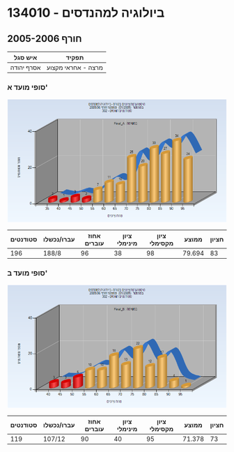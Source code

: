 # 134010 - ביולוגיה למהנדסים

## חורף 2005-2006

| איש סגל | תפקיד |
| ---- | ---- |
| אסרף יהודה | מרצה - אחראי מקצוע |

### סופי מועד א'

![200501 Final_A](200501/Final_A.png)

| סטודנטים | עברו/נכשלו | אחוז עוברים | ציון מינימלי | ציון מקסימלי | ממוצע | חציון |
| ---- | ---- | ---- | ---- | ---- | ---- | ---- |
| 196 | 188/8 | 96 | 38 | 98 | 79.694 | 83 |

### סופי מועד ב'

![200501 Final_B](200501/Final_B.png)

| סטודנטים | עברו/נכשלו | אחוז עוברים | ציון מינימלי | ציון מקסימלי | ממוצע | חציון |
| ---- | ---- | ---- | ---- | ---- | ---- | ---- |
| 119 | 107/12 | 90 | 40 | 95 | 71.378 | 73 |

